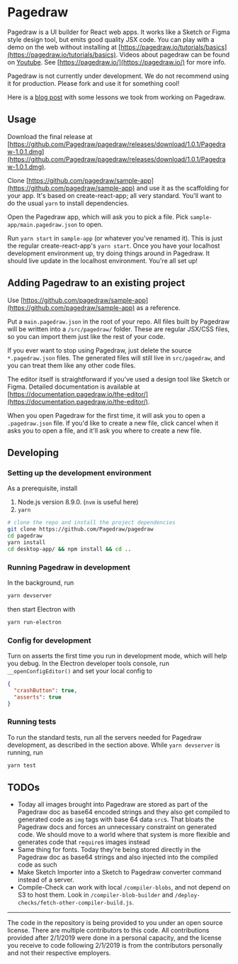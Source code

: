 Pagedraw
========

Pagedraw is a UI builder for React web apps.  It works like a Sketch or Figma style design tool, but emits good quality JSX code.  You can play with a demo on the web without installing at [https://pagedraw.io/tutorials/basics](https://pagedraw.io/tutorials/basics). Videos about pagedraw can be found on [Youtube](https://www.youtube.com/channel/UCgAP0A2HDlk81eVKOaChzHg). See [https://pagedraw.io/](https://pagedraw.io/) for more info.

Pagedraw is not currently under development.  We do not recommend using it for production.  Please fork and use it for something cool!

Here is a [blog post](https://medium.com/@gabriel_20625/technical-lessons-from-building-a-compiler-startup-for-3-years-4473405161cd?fbclid=IwAR1xjLudFtOrh5m5pr2cSo9aNhXncC3a519jUTmBKMixIRbXo_c72dz1COU) with some lessons we took from working on Pagedraw.


## Usage

Download the final release at [https://github.com/Pagedraw/pagedraw/releases/download/1.0.1/Pagedraw-1.0.1.dmg](https://github.com/Pagedraw/pagedraw/releases/download/1.0.1/Pagedraw-1.0.1.dmg).

Clone [https://github.com/pagedraw/sample-app](https://github.com/pagedraw/sample-app) and use it as the scaffolding for your app.  It's based on create-react-app; all very standard.  You'll want to do the usual `yarn` to install dependencies.

Open the Pagedraw app, which will ask you to pick a file.  Pick `sample-app/main.pagedraw.json` to open.

Run `yarn start` in `sample-app` (or whatever you've renamed it).  This is just the regular create-react-app's `yarn start`.  Once you have your localhost development environment up, try doing things around in Pagedraw.  It should live update in the localhost environment.  You're all set up!


## Adding Pagedraw to an existing project

Use [https://github.com/pagedraw/sample-app](https://github.com/pagedraw/sample-app) as a reference.

Put a `main.pagedraw.json` in the root of your repo.  All files built by Pagedraw will be written into a `/src/pagedraw/` folder.  These are regular JSX/CSS files, so you can import them just like the rest of your code.

If you ever want to stop using Pagedraw, just delete the source `*.pagedraw.json` files.  The generated files will still live in `src/pagedraw`, and you can treat them like any other code files.

The editor itself is straightforward if you've used a design tool like Sketch or Figma.  Detailed documentation is available at [https://documentation.pagedraw.io/the-editor/](https://documentation.pagedraw.io/the-editor/).

When you open Pagedraw for the first time, it will ask you to open a `.pagedraw.json` file.  If you'd like to create a new file, click cancel when it asks you to open a file, and it'll ask you where to create a new file.


## Developing

### Setting up the development environment

As a prerequisite, install
1. Node.js version 8.9.0.  (`nvm` is useful here)
2. `yarn`

```bash
# clone the repo and install the project dependencies
git clone https://github.com/Pagedraw/pagedraw
cd pagedraw
yarn install
cd desktop-app/ && npm install && cd ..
```

### Running Pagedraw in development

In the background, run
```bash
yarn devserver
```

then start Electron with
```bash
yarn run-electron
```


### Config for development

Turn on asserts the first time you run in development mode, which will help you debug.  In the Electron developer tools console, run `__openConfigEditor()` and set your local config to
```json
{
  "crashButton": true,
  "asserts": true
}
```

### Running tests

To run the standard tests, run all the servers needed for Pagedraw development, as described in the section above.  While `yarn devserver` is running, run

```bash
yarn test
```

## TODOs

- Today all images brought into Pagedraw are stored as part of the Pagedraw doc as base64 encoded strings and they also get compiled to generated code
  as `img` tags with base 64 data `src`s. That bloats the Pagedraw docs and forces an unnecessary constraint on generated code.
  We should move to a world where that system is more flexible and generates code that `require`s images instead
- Same thing for fonts. Today they're being stored directly in the Pagedraw doc as base64 strings and also injected into the compiled code as such
- Make Sketch Importer into a Sketch to Pagedraw converter command instead of a server.
- Compile-Check can work with local `/compiler-blobs`, and not depend on S3 to host them.  Look in `/compiler-blob-builder` and `/deploy-checks/fetch-other-compiler-build.js`.

---

The code in the repository is being provided to you under an open source license.  There are multiple contributors to this code. All contributions provided after 2/1/2019 were done in a personal capacity, and the license you receive to code following 2/1/2019 is from the contributors personally and not their respective employers.
